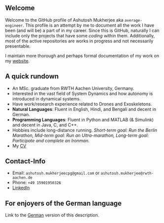 ## Welcome
Welcome to the GitHub profile of Ashutosh Mukherjee aka `average-engineer`. This profile is an attempt by me to document all the work I have been (and will be) a part of in my career. Since this is GitHub, naturally I can include only the projects that have some *coding* within them. Additionally, most of the active repositories are works in progress and not necessarily presentable.

I maintain more thorough and perhaps formal documentation of my work on my [website](https://average-engineer.github.io/Projects-Website-Ashutosh-Mukherjee/).

## A quick rundown 
* An MSc. graduate from RWTH Aachen University, Germany.
* Interested in the vast field of System Dynamics and how autonomy is introduced in dynamical systems.
* Have work/research experience related to Drones and Exoskeletons.
* **Natural Languages**: Fluent in English, Hindi, and Bengali and decent in German.
* **Programming Languages**: Fluent in Python and MATLAB (& Simulink) and decent in Java, C, and C++.
* Hobbies include long-distance running. *Short-term goal: Run the Berlin Marathon, Mid-term goal: Run an Ultra-marathon, Long-term goal: Participate and complete an Ironman.*
* My [CV](https://github.com/average-engineer/Academic-Resume/blob/main/Academic%20Resume.pdf)

## Contact-Info
* Email: `ashutosh.mukherjeecpg@gmail.com` or `ashutosh.mukherjee@rwth-aachen.de`
* Phone: `+49 15901950326`
* [LinkedIn](https://www.linkedin.com/in/ashutosh-mukherjee-376878165/)

## For enjoyers of the German language
Link to the [German](README_Deutsch.md) version of this description.
  
